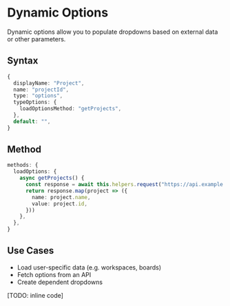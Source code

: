 # Dynamic Options

Dynamic options allow you to populate dropdowns based on external data or other parameters.

## Syntax

```ts
{
  displayName: "Project",
  name: "projectId",
  type: "options",
  typeOptions: {
    loadOptionsMethod: "getProjects",
  },
  default: "",
}
```

## Method

```ts
methods: {
  loadOptions: {
    async getProjects() {
      const response = await this.helpers.request("https://api.example.com/projects")
      return response.map(project => ({
        name: project.name,
        value: project.id,
      }))
    },
  },
}
```

## Use Cases
- Load user-specific data (e.g. workspaces, boards)
- Fetch options from an API
- Create dependent dropdowns

[TODO: inline code]
